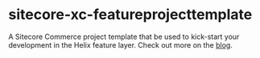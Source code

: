# sitecore-xc-featureprojecttemplate
A Sitecore Commerce project template that be used to kick-start your development in the Helix feature layer. Check out more on the [blog](https://sxc.rejaiejohnson.com/2019/07/10/vsix-installer-to-provision-an-sxa-storefront-feature-project/).
